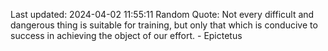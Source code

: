 Last updated: 2024-04-02 11:55:11
Random Quote: Not every difficult and dangerous thing is suitable for training, but only that which is conducive to success in achieving the object of our effort. - Epictetus